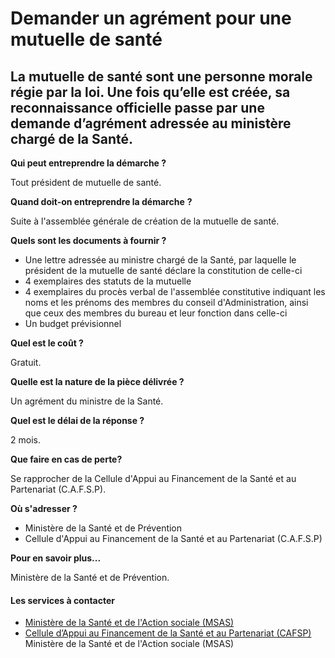 # Demander un agrément pour une mutuelle de santé

La mutuelle de santé sont une personne morale régie par la loi. Une fois qu’elle est créée, sa reconnaissance officielle passe par une demande d’agrément adressée au ministère chargé de la Santé.
---------------------------------------------------------------------------------------------------------------------------------------------------------------------------------------------------

**Qui peut entreprendre la démarche ?**

Tout président de mutuelle de santé.

**Quand doit-on entreprendre la démarche** **?**

Suite à l'assemblée générale de création de la mutuelle de santé.

**Quels sont les documents à fournir ?**

*   Une lettre adressée au ministre chargé de la Santé, par laquelle le président de la mutuelle de santé déclare la constitution de celle-ci
*   4 exemplaires des statuts de la mutuelle
*   4 exemplaires du procès verbal de l'assemblée constitutive indiquant les noms et les prénoms des membres du conseil d'Administration, ainsi que ceux des membres du bureau et leur fonction dans celle-ci
*   Un budget prévisionnel  
    

**Quel est le coût ?**

Gratuit.

**Quelle est la nature de la pièce délivrée ?**

Un agrément du ministre de la Santé.

**Quel est le délai de la réponse ?**

2 mois.

 **Que faire en cas de perte?**

Se rapprocher de la Cellule d'Appui au Financement de la Santé et au Partenariat (C.A.F.S.P).

 **Où s'adresser ?**

*   Ministère de la Santé et de Prévention
*   Cellule d'Appui au Financement de la Santé et au Partenariat (C.A.F.S.P)

**Pour en savoir plus...**

Ministère de la Santé et de Prévention.

#### Les services à contacter

*   [Ministère de la Santé et de l'Action sociale (MSAS)](../../../services/ministere-de-la-sante-et-de-laction-sociale-msas.md)
*   [Cellule d’Appui au Financement de la Santé et au Partenariat (CAFSP)](../../../services/cellule-dappui-au-financement-de-la-sante-et-au-partenariat-cafsp.md) Ministère de la Santé et de l'Action sociale (MSAS)